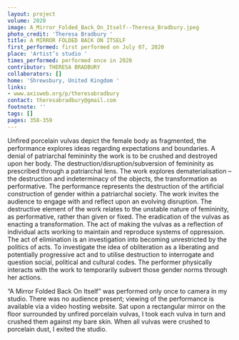 ```yaml
---
layout: project
volume: 2020
image: A_Mirror_Folded_Back_On_Itself--Theresa_Bradbury.jpeg
photo_credit: 'Theresa Bradbury '
title: A MIRROR FOLDED BACK ON ITSELF
first_performed: first performed on July 07, 2020
place: 'Artist’s studio '
times_performed: performed once in 2020
contributor: THERESA BRADBURY
collaborators: []
home: 'Shrewsbury, United Kingdom '
links:
- www.axisweb.org/p/theresabradbury
contact: theresabradbury@gmail.com
footnote: ''
tags: []
pages: 358-359
---
```




Unfired porcelain vulvas depict the female body as fragmented, the performance explores ideas regarding expectations and boundaries. A denial of patriarchal femininity the work is to be crushed and destroyed upon her body. The destruction/disruption/subversion of femininity as prescribed through a patriarchal lens. The work explores dematerialisation – the destruction and indeterminacy of the objects, the transformation as performative. The performance represents the destruction of the artificial construction of gender within a patriarchal society. The work invites the audience to engage with and reflect upon an evolving disruption. The destructive element of the work relates to the unstable nature of femininity, as performative, rather than given or fixed. The eradication of the vulvas as enacting a transformation. The act of making the vulvas as a reflection of individual acts working to maintain and reproduce systems of oppression. The act of elimination is an investigation into becoming unrestricted by the politics of acts. To investigate the idea of obliteration as a liberating and potentially progressive act and to utilise destruction to interrogate and question social, political and cultural codes. The performer physically interacts with the work to temporarily subvert those gender norms through her actions.

“A Mirror Folded Back On Itself” was performed only once to camera in my studio. There was no audience present; viewing of the performance is available via a video hosting website. Sat upon a rectangular mirror on the floor surrounded by unfired porcelain vulvas, I took each vulva in turn and crushed them against my bare skin. When all vulvas were crushed to porcelain dust, I exited the studio.
